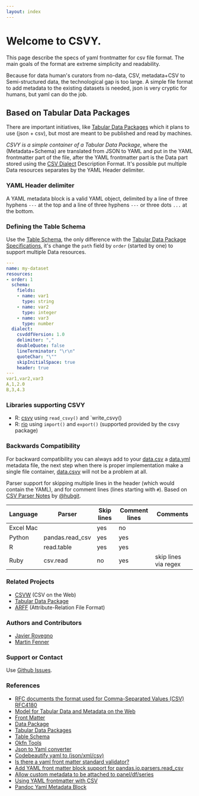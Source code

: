 ```yaml
---
layout: index
---
```

# Welcome to CSVY.
This page describe the specs of yaml frontmatter for csv file format.
The main goals of the format are extreme simplicity and readability.

Because for data human's curators from no-data, CSV, metadata+CSV to Semi-structured data, the technological gap is too large. A simple file format to add metadata to the existing datasets is needed, json is very cryptic for humans, but yaml can do the job.

## Based on Tabular Data Packages
There are important initiatives, like [Tabular Data Packages](http://frictionlessdata.io/guides/tabular-data-package/) which it plans to use (json + csv), but most are meant to be published and read by machines.

_CSVY is a simple container of a Tabular Data Package_, where the (Metadata+Schema) are translated from JSON to YAML and put in the YAML frontmatter part of the file, after the YAML frontmatter part is the Data part stored using the [CSV Dialect](http://frictionlessdata.io/specs/csv-dialect/) Description Format. It's possible put multiple Data resources separates by the YAML Header delimiter.

### YAML Header delimiter
A YAML metadata block is a valid YAML object, delimited by a line of three hyphens `---` at the top and a line of three hyphens `---` or three dots `...` at the bottom.

### Defining the Table Schema
Use the [Table Schema](https://specs.frictionlessdata.io/table-schema/), the only difference with the [Tabular Data Package Specifications](https://specs.frictionlessdata.io/tabular-data-package/), it's change the `path` field by `order` (started by one) to support multiple Data resources.
```yaml
---
name: my-dataset
resources:
- order: 1
  schema:
    fields:
    - name: var1
      type: string
    - name: var2
      type: integer
    - name: var3
      type: number
  dialect:
    csvddfVersion: 1.0
    delimiter: ","
    doubleQuote: false
    lineTerminator: "\r\n"
    quoteChar: "\""
    skipInitialSpace: true
    header: true
---
var1,var2,var3
A,1,2.0
B,3,4.3
```
### Libraries supporting CSVY

* R: [csvy](https://cran.r-project.org/package=csvy) using `read_csvy()` and `write_csvy()
* R: [rio](https://cran.r-project.org/package=rio) using `import()` and `export()` (supported provided by the csvy package)

### Backwards Compatibility

For backward compatibility you can always add to your [data.csv](https://raw.githubusercontent.com/csvy/csvy.github.io/master/examples/data.csv) a [data.yml](https://raw.githubusercontent.com/csvy/csvy.github.io/master/examples/data.yml) metadata file, the next step when there is proper implementation make a single file container, [data.csvy](https://raw.githubusercontent.com/csvy/csvy.github.io/master/examples/data.csvy) will not be a problem at all.

Parser support for skipping multiple lines in the header (which would contain the YAML), and for comment lines (lines starting with `#`). Based on [CSV Parser Notes](https://github.com/hubgit/csvw/wiki/CSV-Parser-Notes) by [@hubgit](https://github.com/hubgit).

Language  | Parser          | Skip lines | Comment lines | Comments
----------| --------------- | ---------- | ------------- | --------
Excel Mac |                 | yes        | no            |
Python    | pandas.read_csv | yes        | yes           |
R         | read.table      | yes        | yes           |
Ruby      | csv.read        | no         | yes           | skip lines via regex

### Related Projects

- [CSVW](http://www.w3.org/2013/csvw/wiki/Main_Page) (CSV on the Web)
- [Tabular Data Package](http://data.okfn.org/doc/tabular-data-package)
- [ARFF](https://weka.wikispaces.com/ARFF+(stable+version)) (Attribute-Relation File Format)

### Authors and Contributors

- [Javier Rovegno](https://github.com/jrovegno)
- [Martin Fenner](https://github.com/mfenner)

### Support or Contact

Use [Github Issues](https://github.com/csvy/csvy.github.io/issues).

### References

- [RFC documents the format used for Comma-Separated Values (CSV) RFC4180](https://tools.ietf.org/html/rfc4180)
- [Model for Tabular Data and Metadata on the Web](http://www.w3.org/TR/tabular-data-model/)
- [Front Matter](http://jekyllrb.com/docs/frontmatter/)
- [Data Package](http://frictionlessdata.io/data-packages/)
- [Tabular Data Packages](http://frictionlessdata.io/guides/tabular-data-package/)
- [Table Schema](https://specs.frictionlessdata.io/table-schema/)
- [Okfn Tools](http://frictionlessdata.io/tools/)
- [Json to Yaml converter](https://www.json2yaml.com/)
- [Codebeautify yaml  to (json/xml/csv)](http://codebeautify.org/yaml-to-json-xml-csv)
- [Is there a yaml front matter standard validator?](http://stackoverflow.com/questions/27838730/is-there-a-yaml-front-matter-standard-validator)
- [Add YAML front matter block support for pandas.io.parsers.read_csv](https://github.com/pydata/pandas/issues/9613)
- [Allow custom metadata to be attached to panel/df/series](https://github.com/pydata/pandas/issues/2485)
- [Using YAML frontmatter with CSV](http://blog.datacite.org/using-yaml-frontmatter-with-csv/)
- [Pandoc Yaml Metadata Block](http://pandoc.org/MANUAL.html#extension-yaml_metadata_block)
